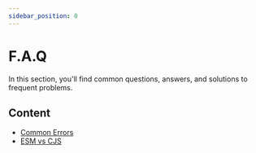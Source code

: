```yaml
---
sidebar_position: 0
---
```


# F.A.Q

In this section, you'll find common questions, answers, and solutions to frequent problems. 

## Content

- [Common Errors](/docs/faq/Errors/Common)
- [ESM vs CJS](/docs/faq/esm-vs-cjs)
